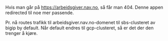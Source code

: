 Hvis man går på  https://arbeidsgiver.nav.no, så får man 404. Denne appen redirected til noe mer passende.

Pr. nå routes trafikk til arbeidsgiver.nav.no-domenet til sbs-clusteret av bigip by default. Når default endres til gcp-clusteret, så er det der den trenger å kjøre.